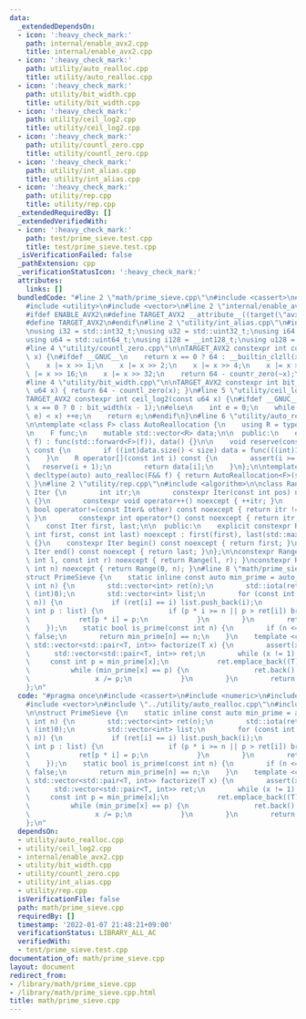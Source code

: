 ```yaml
---
data:
  _extendedDependsOn:
  - icon: ':heavy_check_mark:'
    path: internal/enable_avx2.cpp
    title: internal/enable_avx2.cpp
  - icon: ':heavy_check_mark:'
    path: utility/auto_realloc.cpp
    title: utility/auto_realloc.cpp
  - icon: ':heavy_check_mark:'
    path: utility/bit_width.cpp
    title: utility/bit_width.cpp
  - icon: ':heavy_check_mark:'
    path: utility/ceil_log2.cpp
    title: utility/ceil_log2.cpp
  - icon: ':heavy_check_mark:'
    path: utility/countl_zero.cpp
    title: utility/countl_zero.cpp
  - icon: ':heavy_check_mark:'
    path: utility/int_alias.cpp
    title: utility/int_alias.cpp
  - icon: ':heavy_check_mark:'
    path: utility/rep.cpp
    title: utility/rep.cpp
  _extendedRequiredBy: []
  _extendedVerifiedWith:
  - icon: ':heavy_check_mark:'
    path: test/prime_sieve.test.cpp
    title: test/prime_sieve.test.cpp
  _isVerificationFailed: false
  _pathExtension: cpp
  _verificationStatusIcon: ':heavy_check_mark:'
  attributes:
    links: []
  bundledCode: "#line 2 \"math/prime_sieve.cpp\"\n#include <cassert>\n#include <numeric>\n\
    #include <utility>\n#include <vector>\n#line 2 \"internal/enable_avx2.cpp\"\n\n\
    #ifdef ENABLE_AVX2\n#define TARGET_AVX2 __attribute__((target(\"avx2\")))\n#else\n\
    #define TARGET_AVX2\n#endif\n#line 2 \"utility/int_alias.cpp\"\n#include <cstdint>\n\
    \nusing i32 = std::int32_t;\nusing u32 = std::uint32_t;\nusing i64 = std::int64_t;\n\
    using u64 = std::uint64_t;\nusing i128 = __int128_t;\nusing u128 = __uint128_t;\n\
    #line 4 \"utility/countl_zero.cpp\"\n\nTARGET_AVX2 constexpr int countl_zero(u64\
    \ x) {\n#ifdef __GNUC__\n    return x == 0 ? 64 : __builtin_clzll(x);\n#else\n\
    \    x |= x >> 1;\n    x |= x >> 2;\n    x |= x >> 4;\n    x |= x >> 8;\n    x\
    \ |= x >> 16;\n    x |= x >> 32;\n    return 64 - countr_zero(~x);\n#endif\n}\n\
    #line 4 \"utility/bit_width.cpp\"\n\nTARGET_AVX2 constexpr int bit_width(const\
    \ u64 x) { return 64 - countl_zero(x); }\n#line 5 \"utility/ceil_log2.cpp\"\n\n\
    TARGET_AVX2 constexpr int ceil_log2(const u64 x) {\n#ifdef __GNUC__\n    return\
    \ x == 0 ? 0 : bit_width(x - 1);\n#else\n    int e = 0;\n    while (((u64)1 <<\
    \ e) < x) ++e;\n    return e;\n#endif\n}\n#line 6 \"utility/auto_realloc.cpp\"\
    \n\ntemplate <class F> class AutoReallocation {\n    using R = typename decltype(std::declval<F>()(0))::value_type;\n\
    \n    F func;\n    mutable std::vector<R> data;\n\n  public:\n    explicit AutoReallocation(F&&\
    \ f) : func(std::forward<F>(f)), data() {}\n\n    void reserve(const int size)\
    \ const {\n        if ((int)data.size() < size) data = func(((int)1 << ceil_log2(size)));\n\
    \    }\n    R operator[](const int i) const {\n        assert(i >= 0);\n     \
    \   reserve(i + 1);\n        return data[i];\n    }\n};\n\ntemplate <class F>\
    \ decltype(auto) auto_realloc(F&& f) { return AutoReallocation<F>(std::forward<F>(f));\
    \ }\n#line 2 \"utility/rep.cpp\"\n#include <algorithm>\n\nclass Range {\n    struct\
    \ Iter {\n        int itr;\n        constexpr Iter(const int pos) noexcept : itr(pos)\
    \ {}\n        constexpr void operator++() noexcept { ++itr; }\n        constexpr\
    \ bool operator!=(const Iter& other) const noexcept { return itr != other.itr;\
    \ }\n        constexpr int operator*() const noexcept { return itr; }\n    };\n\
    \    const Iter first, last;\n\n  public:\n    explicit constexpr Range(const\
    \ int first, const int last) noexcept : first(first), last(std::max(first, last))\
    \ {}\n    constexpr Iter begin() const noexcept { return first; }\n    constexpr\
    \ Iter end() const noexcept { return last; }\n};\n\nconstexpr Range rep(const\
    \ int l, const int r) noexcept { return Range(l, r); }\nconstexpr Range rep(const\
    \ int n) noexcept { return Range(0, n); }\n#line 8 \"math/prime_sieve.cpp\"\n\n\
    struct PrimeSieve {\n    static inline const auto min_prime = auto_realloc([](const\
    \ int n) {\n        std::vector<int> ret(n);\n        std::iota(ret.begin(), ret.end(),\
    \ (int)0);\n        std::vector<int> list;\n        for (const int i : rep(2,\
    \ n)) {\n            if (ret[i] == i) list.push_back(i);\n            for (const\
    \ int p : list) {\n                if (p * i >= n || p > ret[i]) break;\n    \
    \            ret[p * i] = p;\n            }\n        }\n        return ret;\n\
    \    });\n    static bool is_prime(const int n) {\n        if (n <= 1) return\
    \ false;\n        return min_prime[n] == n;\n    }\n    template <class T> static\
    \ std::vector<std::pair<T, int>> factorize(T x) {\n        assert(x > 0);\n  \
    \      std::vector<std::pair<T, int>> ret;\n        while (x != 1) {\n       \
    \     const int p = min_prime[x];\n            ret.emplace_back((T)p, 0);\n  \
    \          while (min_prime[x] == p) {\n                ret.back().second++;\n\
    \                x /= p;\n            }\n        }\n        return ret;\n    }\n\
    };\n"
  code: "#pragma once\n#include <cassert>\n#include <numeric>\n#include <utility>\n\
    #include <vector>\n#include \"../utility/auto_realloc.cpp\"\n#include \"../utility/rep.cpp\"\
    \n\nstruct PrimeSieve {\n    static inline const auto min_prime = auto_realloc([](const\
    \ int n) {\n        std::vector<int> ret(n);\n        std::iota(ret.begin(), ret.end(),\
    \ (int)0);\n        std::vector<int> list;\n        for (const int i : rep(2,\
    \ n)) {\n            if (ret[i] == i) list.push_back(i);\n            for (const\
    \ int p : list) {\n                if (p * i >= n || p > ret[i]) break;\n    \
    \            ret[p * i] = p;\n            }\n        }\n        return ret;\n\
    \    });\n    static bool is_prime(const int n) {\n        if (n <= 1) return\
    \ false;\n        return min_prime[n] == n;\n    }\n    template <class T> static\
    \ std::vector<std::pair<T, int>> factorize(T x) {\n        assert(x > 0);\n  \
    \      std::vector<std::pair<T, int>> ret;\n        while (x != 1) {\n       \
    \     const int p = min_prime[x];\n            ret.emplace_back((T)p, 0);\n  \
    \          while (min_prime[x] == p) {\n                ret.back().second++;\n\
    \                x /= p;\n            }\n        }\n        return ret;\n    }\n\
    };\n"
  dependsOn:
  - utility/auto_realloc.cpp
  - utility/ceil_log2.cpp
  - internal/enable_avx2.cpp
  - utility/bit_width.cpp
  - utility/countl_zero.cpp
  - utility/int_alias.cpp
  - utility/rep.cpp
  isVerificationFile: false
  path: math/prime_sieve.cpp
  requiredBy: []
  timestamp: '2022-01-07 21:48:21+09:00'
  verificationStatus: LIBRARY_ALL_AC
  verifiedWith:
  - test/prime_sieve.test.cpp
documentation_of: math/prime_sieve.cpp
layout: document
redirect_from:
- /library/math/prime_sieve.cpp
- /library/math/prime_sieve.cpp.html
title: math/prime_sieve.cpp
---
```

